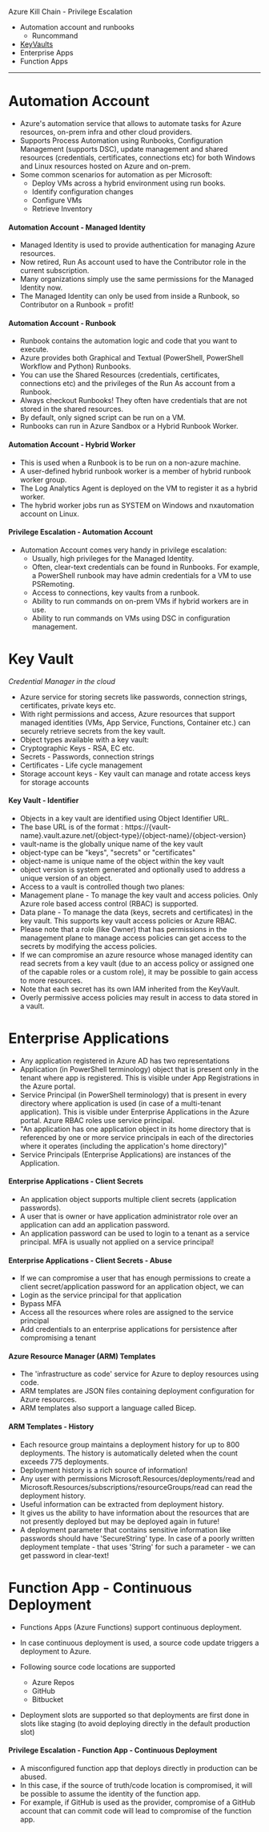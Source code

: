 
Azure Kill Chain - Privilege Escalation

- Automation account and runbooks
  - Runcommand
- [KeyVaults](https://github.com/conma293/Azure/blob/main/2.1_PrivEsc.md#key-vault_)
- Enterprise Apps
- Function Apps

  
* * * 

# Automation Account
- Azure's automation service that allows to automate tasks for Azure resources, on-prem infra and other cloud providers.
- Supports Process Automation using Runbooks, Configuration Management (supports DSC), update management and shared resources (credentials, certificates, connections etc) for both Windows and Linux resources hosted on Azure and on-prem.
- Some common scenarios for automation as per Microsoft:
  - Deploy VMs across a hybrid environment using run books.
  - Identify configuration changes
  - Configure VMs
  - Retrieve Inventory
 
#### Automation Account - Managed Identity
- Managed Identity is used to provide authentication for managing Azure resources.
- Now retired, Run As account used to have the Contributor role in the current subscription.
- Many organizations simply use the same permissions for the Managed Identity now.
- The Managed Identity can only be used from inside a Runbook, so Contributor on a Runbook = profit!

#### Automation Account - Runbook
- Runbook contains the automation logic and code that you want to execute.
- Azure provides both Graphical and Textual (PowerShell, PowerShell Workflow and Python) Runbooks.
- You can use the Shared Resources (credentials, certificates, connections etc) and the privileges of the Run As account from a Runbook.
- Always checkout Runbooks! They often have credentials that are not stored in the shared resources.
- By default, only signed script can be run on a VM.
- Runbooks can run in Azure Sandbox or a Hybrid Runbook Worker.

#### Automation Account - Hybrid Worker
- This is used when a Runbook is to be run on a non-azure machine.
- A user-defined hybrid runbook worker is a member of hybrid runbook
worker group.
- The Log Analytics Agent is deployed on the VM to register it as a hybrid worker.
- The hybrid worker jobs run as SYSTEM on Windows and nxautomation
account on Linux.

#### Privilege Escalation - Automation Account
- Automation Account comes very handy in privilege escalation:
  - Usually, high privileges for the Managed Identity.
  - Often, clear-text credentials can be found in Runbooks. For example, a PowerShell runbook may have admin credentials for a VM to use PSRemoting.
  - Access to connections, key vaults from a runbook.
  - Ability to run commands on on-prem VMs if hybrid workers are in use.
  - Ability to run commands on VMs using DSC in configuration management.
 

# Key Vault
_Credential Manager in the cloud_
-  Azure service for storing secrets like passwords, connection strings, certificates, private keys etc.
-  With right permissions and access, Azure resources that support managed identities (VMs, App Service, Functions, Container etc.) can securely retrieve secrets from the key vault.
-  Object types available with a key vault:
- Cryptographic Keys - RSA, EC etc.
- Secrets - Passwords, connection strings
- Certificates - Life cycle management
- Storage account keys - Key vault can manage and rotate access keys for storage accounts

#### Key Vault - Identifier

-  Objects in a key vault are identified using Object Identifier URL.
-  The base URL is of the format :  https://{vault-name}.vault.azure.net/{object-type}/{object-name}/{object-version}
- vault-name is the globally unique name of the key vault
- object-type can be "keys", "secrets" or "certificates"
- object-name is unique name of the object within the key vault
- object version is system generated and optionally used to address a unique version of an object.
-  Access to a vault is controlled though two planes:
  - Management plane - To manage the key vault and access policies. Only Azure role based access control (RBAC) is supported.
  - Data plane - To manage the data (keys, secrets and certificates) in the key vault. This supports key vault access policies or Azure RBAC.
-  Please note that a role (like Owner) that has permissions in the management plane to manage access policies can get access to the secrets by modifying the access policies.
-  If we can compromise an azure resource whose managed identity can read secrets from a key vault (due to an access policy or assigned one of the capable roles or a custom role), it may be possible to gain access to more resources.
-  Note that each secret has its own IAM inherited from the KeyVault.
-  Overly permissive access policies may result in access to data stored in a vault.



# Enterprise Applications
-  Any application registered in Azure AD has two representations
- Application (in PowerShell terminology) object that is present only in the tenant where app is registered. This is visible under App Registrations in the Azure portal.
- Service Principal (in PowerShell terminology) that is present in every directory where application is used (in case of a multi-tenant application). This is visible under Enterprise Applications in the Azure portal. Azure RBAC roles use service principal.
-  "An application has one application object in its home directory that is referenced by one or more service principals in each of the directories where it operates (including the application's home directory)"
-  Service Principals (Enterprise Applications) are instances of the Application.

#### Enterprise Applications - Client Secrets

- An application object supports multiple client secrets (application passwords).
- A user that is owner or have application administrator role over an application can add an application password.
- An application password can be used to login to a tenant as a service principal. MFA is usually not applied on a service principal!

#### Enterprise Applications - Client Secrets - Abuse

- If we can compromise a user that has enough permissions to create a client secret/application password for an application object, we can
- Login as the service principal for that application
- Bypass MFA
- Access all the resources where roles are assigned to the service principal
- Add credentials to an enterprise applications for persistence after compromising a tenant

#### Azure Resource Manager (ARM) Templates

- The 'infrastructure as code' service for Azure to deploy resources using code.
- ARM templates are JSON files containing deployment configuration for Azure resources.
- ARM templates also support a language called Bicep.

#### ARM Templates - History

- Each resource group maintains a deployment history for up to 800 deployments. The history is automatically deleted when the count exceeds 775 deployments.
- Deployment history is a rich source of information!
- Any user with permissions Microsoft.Resources/deployments/read and Microsoft.Resources/subscriptions/resourceGroups/read can read the deployment history.
- Useful information can be extracted from deployment history.
- It gives us the ability to have information about the resources that are not presently deployed but may be deployed again in future!
- A deployment parameter that contains sensitive information like passwords should have 'SecureString' type. In case of a poorly written deployment template - that uses 'String' for such a parameter - we can get password in clear-text!

# Function App - Continuous Deployment

- Functions Apps (Azure Functions) support continuous deployment.

- In case continuous deployment is used, a source code update triggers a deployment to Azure.
- Following source code locations are supported
  - Azure Repos
  - GitHub
  - Bitbucket

- Deployment slots are supported so that deployments are first done in slots like staging (to avoid deploying directly in the default production slot)

#### Privilege Escalation - Function App - Continuous Deployment




- A misconfigured function app that deploys directly in production can be abused.
- In this case, if the source of truth/code location is compromised, it will be possible to assume the identity of the function app.
- For example, if GitHub is used as the provider, compromise of a GitHub account that can commit code will lead to compromise of the function app.
